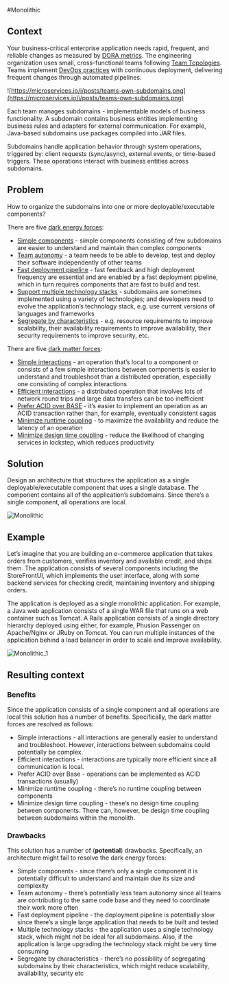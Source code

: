 #Monolithic 
## Context

Your business-critical enterprise application needs rapid, frequent, and reliable changes as measured by [DORA metrics](https://microservices.io/articles/glossary#dora-metrics). The engineering organization uses small, cross-functional teams following [Team Topologies](https://microservices.io/tags/team%20topologies). Teams implement [DevOps practices](https://microservices.io/tags/devops) with continuous deployment, delivering frequent changes through automated pipelines.

![https://microservices.io/i/posts/teams-own-subdomains.png](https://microservices.io/i/posts/teams-own-subdomains.png)

Each team manages subdomains - implementable models of business functionality. A subdomain contains business entities implementing business rules and adapters for external communication. For example, Java-based subdomains use packages compiled into JAR files.

Subdomains handle application behavior through system operations, triggered by: client requests (sync/async), external events, or time-based triggers. These operations interact with business entities across subdomains.

## Problem

How to organize the subdomains into one or more deployable/executable components?

There are five [dark energy forces](https://microservices.io/post/microservices/2021/11/30/dark-matter-dark-energy.html):

- [Simple components](https://microservices.io/articles/dark-energy-dark-matter/dark-energy/simple-components.html) - simple components consisting of few subdomains are easier to understand and maintain than complex components
- [Team autonomy](https://microservices.io/articles/dark-energy-dark-matter/dark-energy/team-autonomy.html) - a team needs to be able to develop, test and deploy their software independently of other teams
- [Fast deployment pipeline](https://microservices.io/articles/dark-energy-dark-matter/dark-energy/fast-deployment-pipeline.html) - fast feedback and high deployment frequency are essential and are enabled by a fast deployment pipeline, which in turn requires components that are fast to build and test.
- [Support multiple technology stacks](https://microservices.io/articles/dark-energy-dark-matter/dark-energy/multiple-technology-stacks.html) - subdomains are sometimes implemented using a variety of technologies; and developers need to evolve the application’s technology stack, e.g. use current versions of languages and frameworks
- [Segregate by characteristics](https://microservices.io/articles/dark-energy-dark-matter/dark-energy/segregate-by-characteristics.html) - e.g. resource requirements to improve scalability, their availability requirements to improve availability, their security requirements to improve security, etc.

There are five [dark matter forces](https://microservices.io/post/microservices/2021/11/30/dark-matter-dark-energy.html):

- [Simple interactions](https://microservices.io/articles/dark-energy-dark-matter/dark-matter/simple-interactions.html) - an operation that’s local to a component or consists of a few simple interactions between components is easier to understand and troubleshoot than a distributed operation, especially one consisting of complex interactions
- [Efficient interactions](https://microservices.io/articles/dark-energy-dark-matter/dark-matter/efficient-interactions.html) - a distributed operation that involves lots of network round trips and large data transfers can be too inefficient
- [Prefer ACID over BASE](https://microservices.io/articles/dark-energy-dark-matter/dark-matter/prefer-acid-over-base.html) - it’s easier to implement an operation as an ACID transaction rather than, for example, eventually consistent sagas
- [Minimize runtime coupling](https://microservices.io/articles/dark-energy-dark-matter/dark-matter/minimize-runtime-coupling.html) - to maximize the availability and reduce the latency of an operation
- [Minimize design time coupling](https://microservices.io/articles/dark-energy-dark-matter/dark-matter/minimize-design-time-coupling.html) - reduce the likelihood of changing services in lockstep, which reduces productivity

## Solution

Design an architecture that structures the application as a single deployable/executable component that uses a single database. The component contains all of the application’s subdomains. Since there’s a single component, all operations are local.

![Monolithic](https://github.com/zsanjay/Obsidian-Notes/blob/main/assets%2Fimages%2F20241123120457.png)


## Example

Let’s imagine that you are building an e-commerce application that takes orders from customers, verifies inventory and available credit, and ships them. The application consists of several components including the StoreFrontUI, which implements the user interface, along with some backend services for checking credit, maintaining inventory and shipping orders.

The application is deployed as a single monolithic application. For example, a Java web application consists of a single WAR file that runs on a web container such as Tomcat. A Rails application consists of a single directory hierarchy deployed using either, for example, Phusion Passenger on Apache/Nginx or JRuby on Tomcat. You can run multiple instances of the application behind a load balancer in order to scale and improve availability.

![Monolithic_1](https://github.com/zsanjay/Obsidian-Notes/blob/main/20241123120920.png)

## Resulting context

### Benefits

Since the application consists of a single component and all operations are local this solution has a number of benefits. Specifically, the dark matter forces are resolved as follows:

- Simple interactions - all interactions are generally easier to understand and troubleshoot. However, interactions between subdomains could potentially be complex.
- Efficient interactions - interactions are typically more efficient since all communication is local.
- Prefer ACID over Base - operations can be implemented as ACID transactions (usually)
- Minimize runtime coupling - there’s no runtime coupling between components
- Minimize design time coupling - these’s no design time coupling between components. There can, however, be design time coupling between subdomains within the monolith.

### Drawbacks

This solution has a number of (**potential**) drawbacks. Specifically, an architecture might fail to resolve the dark energy forces:

- Simple components - since there’s only a single component it is potentially difficult to understand and maintain due its size and complexity
- Team autonomy - there’s potentially less team autonomy since all teams are contributing to the same code base and they need to coordinate their work more often
- Fast deployment pipeline - the deployment pipeline is potentially slow since there’s a single large application that needs to be built and tested
- Multiple technology stacks - the application uses a single technology stack, which might not be ideal for all subdomains. Also, if the application is large upgrading the technology stack might be very time consuming
- Segregate by characteristics - there’s no possibility of segregating subdomains by their characteristics, which might reduce scalability, availability, security etc

